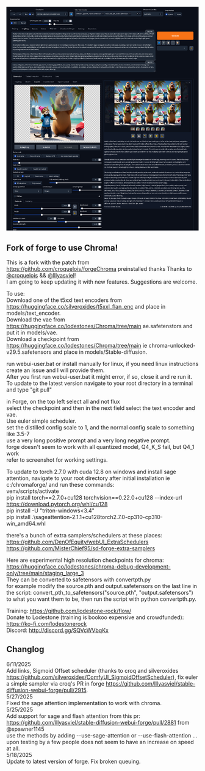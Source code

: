 ![GUI Screenshot](images/screenshot.png)

## Fork of forge to use Chroma!

This is a fork with the patch from https://github.com/croquelois/forgeChroma preinstalled thanks Thanks to [@croquelois](https://github.com/croquelois) && [@lllyasviel](https://github.com/lllyasviel)!   
I am going to keep updating it with new features. Suggestions are welcome.  

To use:  
Download one of the t5xxl text encoders from https://huggingface.co/silveroxides/t5xxl_flan_enc and place in models/text_encoder.  
Download the vae from https://huggingface.co/lodestones/Chroma/tree/main ae.safetenstors and put it in models/vae.  
Download a checkpoint from https://huggingface.co/lodestones/Chroma/tree/main ie chroma-unlocked-v29.5.safetensors and place in models/Stable-diffusion.  

run webui-user.bat or install manually for linux, if you need linux instructions create an issue and I will provide them.  
After you first run webui-user.bat it might error, if so, close it and re run it.  
To update to the latest version navigate to your root directory in a terminal and type "git pull"  

in Forge, on the top left select all and not flux  
select the checkpoint and then in the next field select the text encoder and vae.  
Use euler simple scheduler.  
set the distilled config scale to 1, and the normal config scale to something like 3.5-7  
use a very long positive prompt and a very long negative prompt.  
forge doesn't seem to work with all quantized model, Q4_K_S fail, but Q4_1 work  
refer to screenshot for working settings.  

To update to torch 2.7.0 with cuda 12.8 on windows and install sage attention, navigate to your root directory after initial installation ie c:/chromaforge/ and run these commands:  
venv/scripts/activate  
pip install torch==2.7.0+cu128 torchvision==0.22.0+cu128 --index-url https://download.pytorch.org/whl/cu128  
pip install -U "triton-windows<3.4"  
pip install .\sageattention-2.1.1+cu128torch2.7.0-cp310-cp310-win_amd64.whl  

there's a bunch of extra samplers/schedulers at these places:  
https://github.com/DenOfEquity/webUI_ExtraSchedulers
https://github.com/MisterChief95/sd-forge-extra-samplers

Here are experimental high resolution checkpoints for chroma:  
https://huggingface.co/lodestones/chroma-debug-development-only/tree/main/staging_large_3  
They can be converted to safetensors with convertpth.py  
for example modify the source.pth and output.safetensors on the last line in the script: convert_pth_to_safetensors("source.pth", "output.safetensors") to what you want them to be, then run the script with python convertpth.py.  

Training: https://github.com/lodestone-rock/flow/  
Donate to Lodestone (training is bookoo expensive and crowdfunded): https://ko-fi.com/lodestonerock  
Discord: http://discord.gg/SQVcWVbqKx  

## Changlog  
6/11/2025  
    Add links, Sigmoid Offset scheduler (thanks to croq and silveroxides https://github.com/silveroxides/ComfyUI_SigmoidOffsetScheduler), fix euler a simple sampler via croq's PR in forge https://github.com/lllyasviel/stable-diffusion-webui-forge/pull/2915.  
5/27/2025  
    Fixed the sage attention implementation to work with chroma.  
5/25/2025  
    Add support for sage and flash attention from this pr: https://github.com/lllyasviel/stable-diffusion-webui-forge/pull/2881  from @spawner1145  
    use the methods by adding --use-sage-attention or --use-flash-attention  ... upon testing by a few people does not seem to have an increase on speed at all.  
5/18/2025  
    Update to latest version of forge. Fix broken queuing.  